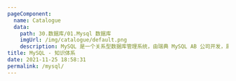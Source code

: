 ```yaml
---
pageComponent: 
  name: Catalogue
  data: 
    path: 30.数据库/01.Mysql 数据库
    imgUrl: /img/catalogue/default.png
    description: MySQL 是一个关系型数据库管理系统，由瑞典 MySQL AB 公司开发，属于 Oracle 旗下产品。MySQL 是最流行的关系型数据库管理系统之一，在 WEB 应用方面，MySQL 是最好的 RDBMS (Relational Database Management System，关系数据库管理系统) 应用软件之一。
title: MySQL - 知识体系
date: 2021-11-25 18:58:31
permalink: /mysql/
---
```

